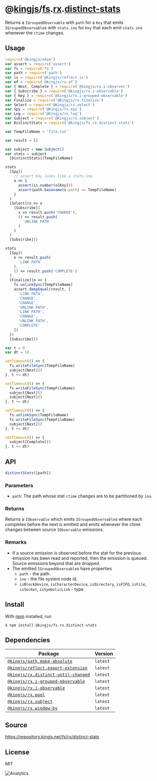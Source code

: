 # @[kingjs][@kingjs]/[fs][ns0].[rx][ns1].[distinct-stats][ns2]
Returns a `IGroupedObservable` with `path` for a `Key`  that emits `IGroupedObservable`s with `stats.ino` for `Key` that each emit `stats.ino` whenever the `ctime` changes.
## Usage
```js
require('@kingjs/shim')
var assert = require('assert')
var fs = require('fs')
var path = require('path')
var is = require('@kingjs/reflect.is')
var of = require('@kingjs/rx.of')
var { Next, Complete } = require('@kingjs/rx.i-observer')
var { Subscribe } = require('@kingjs/rx.i-observable')
var { Key } = require('@kingjs/rx.i-grouped-observable')
var Finalize = require('@Kingjs/rx.finalize')
var Select = require('@Kingjs/rx.select')
var Spy = require('@Kingjs/rx.spy')
var Log = require('@Kingjs/rx.log')
var Subject = require('@Kingjs/rx.subject')
var DistinctStats = require('@kingjs/fs.rx.distinct-stats')

var TempFileName = 'file.txt'

var result = []

var subject = new Subject()
var stats = subject
  [DistinctStats](TempFileName)

stats
  [Spy](
    // assert Key looks like a stats.ino
    o => {
      assert(is.number(o[Key]))
      assert(path.basename(o.path) == TempFileName)
    }
  )
  [Select](o => o
    [Subscribe](
      x => result.push('CHANGE'),
      () => result.push(
        `UNLINK PATH`
      )
    )
  )
  [Subscribe]()

stats
  [Spy](
    o => result.push(
      `LINK PATH`
    ),
    () => result.push('COMPLETE')
  )
  [Finalize](o => {
    fs.unlinkSync(TempFileName)
    assert.deepEqual(result, [ 
      'LINK PATH',
      'CHANGE',
      'CHANGE',
      'UNLINK PATH',
      'LINK PATH',
      'CHANGE',
      'UNLINK PATH',
      'COMPLETE' 
    ])
  })
  [Subscribe]()

var t = 0
var dt = 10

setTimeout(() => {
  fs.writeFileSync(TempFileName)
  subject[Next]()
}, t += dt)

setTimeout(() => {
  fs.writeFileSync(TempFileName)
  subject[Next]()
  subject[Next]()
}, t += dt)

setTimeout(() => {
  fs.unlinkSync(TempFileName)
  fs.writeFileSync(TempFileName)
  subject[Next]()
}, t += dt)

setTimeout(() => {
  subject[Complete]()
}, t += dt)
```

## API
```ts
distinctStats([path])
```

### Parameters
- `path`: The path whose stat `ctime` changes are to be  partitioned by `ino`.
### Returns
Returns a `IObservable` which emits `IGroupedObservable`s where each completes before the next is emitted and emits whenever the ctime changes between source `IObservable` emissions.
### Remarks
 - If a source emission is observed before the stat for the previous emission has been read and reported, then the emission is queued. Source emissions beyond that are dropped.
 - The emitted `IGroupedObservable`s have properties
   - `path` - the path.
   - `ino` - the file system node id.
   - `isBlockDevice`, `isCharacterDevice`, `isDirectory`,  `isFIFO`, `isFile`, `isSocket`, `isSymbolicLink` - type

## Install
With [npm](https://npmjs.org/) installed, run
```
$ npm install @kingjs/fs.rx.distinct-stats
```
## Dependencies
|Package|Version|
|---|---|
|[`@kingjs/path.make-absolute`](https://www.npmjs.com/package/@kingjs/path.make-absolute)|`latest`|
|[`@kingjs/reflect.export-extension`](https://www.npmjs.com/package/@kingjs/reflect.export-extension)|`latest`|
|[`@kingjs/rx.distinct-until-changed`](https://www.npmjs.com/package/@kingjs/rx.distinct-until-changed)|`latest`|
|[`@kingjs/rx.i-grouped-observable`](https://www.npmjs.com/package/@kingjs/rx.i-grouped-observable)|`latest`|
|[`@kingjs/rx.i-observable`](https://www.npmjs.com/package/@kingjs/rx.i-observable)|`latest`|
|[`@kingjs/rx.pool`](https://www.npmjs.com/package/@kingjs/rx.pool)|`latest`|
|[`@kingjs/rx.subject`](https://www.npmjs.com/package/@kingjs/rx.subject)|`latest`|
|[`@kingjs/rx.window-by`](https://www.npmjs.com/package/@kingjs/rx.window-by)|`latest`|
## Source
https://repository.kingjs.net/fs/rx/distinct-stats
## License
MIT

![Analytics](https://analytics.kingjs.net/fs/rx/distinct-stats)

[@kingjs]: https://www.npmjs.com/package/kingjs
[ns0]: https://www.npmjs.com/package/@kingjs/fs
[ns1]: https://www.npmjs.com/package/@kingjs/fs.rx
[ns2]: https://www.npmjs.com/package/@kingjs/fs.rx.distinct-stats
